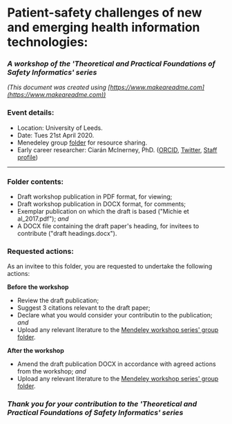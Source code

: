 # Patient-safety challenges of new and emerging health information technologies:
### *A workshop of the 'Theoretical and Practical Foundations of Safety Informatics' series*

*(This document was created using [https://www.makeareadme.com](https://www.makeareadme.com))*


### Event details:
* Location: University of Leeds.
* Date: Tues 21st April 2020.
* Menedeley group [folder](https://www.mendeley.com/community/theoretical-and-practical-foundations-of-safety-informatics/) for resource sharing.
* Early career researcher: Ciarán McInerney, PhD. ([ORCID](https://orcid.org/0000-0001-7620-7110), [Twitter](https://twitter.com/CMc_PhD), [Staff profile](https://eps.leeds.ac.uk/faculty-engineering-physical-sciences/staff/1736/ciaran-mcinerney))
--- 
### Folder contents:
* Draft workshop publication in PDF format, for viewing;
* Draft workshop publication in DOCX format, for comments;
* Exemplar publication on which the draft is based ("Michie et al_2017.pdf"); _and_
* A DOCX file containing the draft paper's heading, for invitees to contribute ("draft headings.docx").

### Requested actions:
As an invitee to this folder, you are requested to undertake the following actions:

__Before the workshop__
* Review the draft publication;
* Suggest 3 citations relevant to the draft paper;
* Declare what you would consider your contributin to the publication; _and_
* Upload any relevant literature to the [Mendeley workshop series' group folder](https://www.mendeley.com/community/theoretical-and-practical-foundations-of-safety-informatics/).

__After the workshop__
* Amend the draft publication DOCX in accordance with agreed actions from the workshop; _and_
* Upload any relevant literature to the [Mendeley workshop series' group folder](https://www.mendeley.com/community/theoretical-and-practical-foundations-of-safety-informatics/).

### *Thank you for your contribution to the 'Theoretical and Practical Foundations of Safety Informatics' series*
